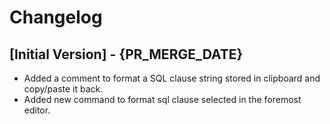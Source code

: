 # Changelog

## [Initial Version] - {PR_MERGE_DATE}

- Added a comment to format a SQL clause string stored in clipboard and copy/paste it back.
- Added new command to format sql clause selected in the foremost editor.
